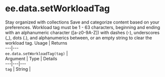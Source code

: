  
#  ee.data.setWorkloadTag
Stay organized with collections  Save and categorize content based on your preferences. 
Workload tag must be 1 - 63 characters, beginning and ending with an alphanumeric character ([a-z0-9A-Z]) with dashes (-), underscores (_), dots
(.), and alphanumerics between, or an empty string to clear the workload tag.
Usage | Returns  
---|---  
`ee.data.setWorkloadTag(tag)` |   
Argument | Type | Details  
---|---|---  
`tag` | String |   
